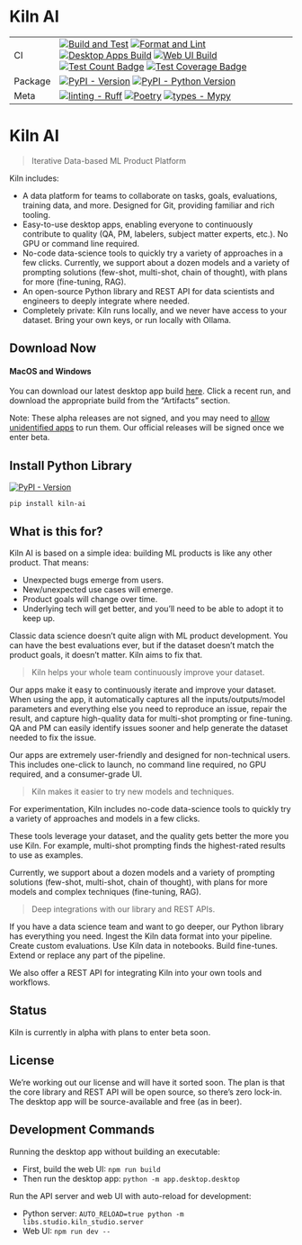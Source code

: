 # Kiln AI

|         |                                                                                                                                                                                                                                                                                                                                                                                                                                                                                                                                                                                                                                                                                                                                                                                                                                                                                                                                                                                                                                                                                                                                                                                                       |
| ------- | ----------------------------------------------------------------------------------------------------------------------------------------------------------------------------------------------------------------------------------------------------------------------------------------------------------------------------------------------------------------------------------------------------------------------------------------------------------------------------------------------------------------------------------------------------------------------------------------------------------------------------------------------------------------------------------------------------------------------------------------------------------------------------------------------------------------------------------------------------------------------------------------------------------------------------------------------------------------------------------------------------------------------------------------------------------------------------------------------------------------------------------------------------------------------------------------------------- |
| CI      | [![Build and Test](https://github.com/Kiln-AI/kiln/actions/workflows/build_and_test.yml/badge.svg)](https://github.com/Kiln-AI/kiln/actions/workflows/build_and_test.yml) [![Format and Lint](https://github.com/Kiln-AI/kiln/actions/workflows/format_and_lint.yml/badge.svg)](https://github.com/Kiln-AI/kiln/actions/workflows/format_and_lint.yml) [![Desktop Apps Build](https://github.com/Kiln-AI/kiln/actions/workflows/build_desktop.yml/badge.svg)](https://github.com/Kiln-AI/kiln/actions/workflows/build_desktop.yml) [![Web UI Build](https://github.com/Kiln-AI/kiln/actions/workflows/web_format_lint_build.yml/badge.svg)](https://github.com/Kiln-AI/kiln/actions/workflows/web_format_lint_build.yml) [![Test Count Badge](https://img.shields.io/endpoint?url=https://gist.githubusercontent.com/scosman/57742c1b1b60d597a6aba5d5148d728e/raw/test_count_kiln.json)](https://github.com/Kiln-AI/kiln/actions/workflows/test_count.yml) [![Test Coverage Badge](https://img.shields.io/endpoint?url=https://gist.githubusercontent.com/scosman/57742c1b1b60d597a6aba5d5148d728e/raw/library_coverage_kiln.json)](https://github.com/Kiln-AI/kiln/actions/workflows/test_count.yml) |
| Package | [![PyPI - Version](https://img.shields.io/pypi/v/kiln-ai.svg?logo=pypi&label=PyPI&logoColor=gold)](https://pypi.org/project/kiln-ai/) [![PyPI - Python Version](https://img.shields.io/pypi/pyversions/kiln-ai.svg?logo=python&label=Python&logoColor=gold)](https://pypi.org/project/kiln-ai/)                                                                                                                                                                                                                                                                                                                                                                                                                                                                                                                                                                                                                                                                                                                                                                                                                                                                                                       |
| Meta    | [![linting - Ruff](https://img.shields.io/endpoint?url=https://raw.githubusercontent.com/astral-sh/ruff/main/assets/badge/v2.json)](https://github.com/astral-sh/ruff) [![Poetry](https://img.shields.io/endpoint?url=https://python-poetry.org/badge/v0.json)](https://python-poetry.org/) [![types - Mypy](https://img.shields.io/badge/types-pyright-blue.svg)](https://github.com/microsoft/pyright)                                                                                                                                                                                                                                                                                                                                                                                                                                                                                                                                                                                                                                                                                                                                                                                              |

# Kiln AI

> Iterative Data-based ML Product Platform

Kiln includes:

- A data platform for teams to collaborate on tasks, goals, evaluations, training data, and more. Designed for Git, providing familiar and rich tooling.
- Easy-to-use desktop apps, enabling everyone to continuously contribute to quality (QA, PM, labelers, subject matter experts, etc.). No GPU or command line required.
- No-code data-science tools to quickly try a variety of approaches in a few clicks. Currently, we support about a dozen models and a variety of prompting solutions (few-shot, multi-shot, chain of thought), with plans for more (fine-tuning, RAG).
- An open-source Python library and REST API for data scientists and engineers to deeply integrate where needed.
- Completely private: Kiln runs locally, and we never have access to your dataset. Bring your own keys, or run locally with Ollama.

## Download Now

#### MacOS and Windows

You can download our latest desktop app build [here](https://github.com/Kiln-AI/kiln/actions/workflows/build_desktop.yml). Click a recent run, and download the appropriate build from the “Artifacts” section.

Note: These alpha releases are not signed, and you may need to [allow unidentified apps](https://www.macworld.com/article/672947/how-to-open-a-mac-app-from-an-unidentified-developer.html) to run them. Our official releases will be signed once we enter beta.

## Install Python Library

[![PyPI - Version](https://img.shields.io/pypi/v/kiln-ai.svg?logo=pypi&label=PyPI&logoColor=gold)](https://pypi.org/project/kiln-ai/)

`pip install kiln-ai`

## What is this for?

Kiln AI is based on a simple idea: building ML products is like any other product. That means:

- Unexpected bugs emerge from users.
- New/unexpected use cases will emerge.
- Product goals will change over time.
- Underlying tech will get better, and you’ll need to be able to adopt it to keep up.

Classic data science doesn’t quite align with ML product development. You can have the best evaluations ever, but if the dataset doesn’t match the product goals, it doesn’t matter. Kiln aims to fix that.

> Kiln helps your whole team continuously improve your dataset.

Our apps make it easy to continuously iterate and improve your dataset. When using the app, it automatically captures all the inputs/outputs/model parameters and everything else you need to reproduce an issue, repair the result, and capture high-quality data for multi-shot prompting or fine-tuning. QA and PM can easily identify issues sooner and help generate the dataset needed to fix the issue.

Our apps are extremely user-friendly and designed for non-technical users. This includes one-click to launch, no command line required, no GPU required, and a consumer-grade UI.

> Kiln makes it easier to try new models and techniques.

For experimentation, Kiln includes no-code data-science tools to quickly try a variety of approaches and models in a few clicks.

These tools leverage your dataset, and the quality gets better the more you use Kiln. For example, multi-shot prompting finds the highest-rated results to use as examples.

Currently, we support about a dozen models and a variety of prompting solutions (few-shot, multi-shot, chain of thought), with plans for more models and complex techniques (fine-tuning, RAG).

> Deep integrations with our library and REST APIs.

If you have a data science team and want to go deeper, our Python library has everything you need. Ingest the Kiln data format into your pipeline. Create custom evaluations. Use Kiln data in notebooks. Build fine-tunes. Extend or replace any part of the pipeline.

We also offer a REST API for integrating Kiln into your own tools and workflows.

## Status

Kiln is currently in alpha with plans to enter beta soon.

## License

We’re working out our license and will have it sorted soon. The plan is that the core library and REST API will be open source, so there’s zero lock-in. The desktop app will be source-available and free (as in beer).

## Development Commands

Running the desktop app without building an executable:

- First, build the web UI: `npm run build`
- Then run the desktop app: `python -m app.desktop.desktop`

Run the API server and web UI with auto-reload for development:

- Python server: `AUTO_RELOAD=true python -m libs.studio.kiln_studio.server`
- Web UI: `npm run dev --`
